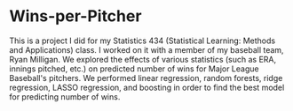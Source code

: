# Wins-per-Pitcher
This is a project I did for my Statistics 434 (Statistical Learning: Methods and Applications) class. I worked on it with a member of my baseball team, Ryan Milligan. We explored the effects of various statistics (such as ERA, innings pitched, etc.) on predicted number of wins for Major League Baseball's pitchers. We performed linear regression, random forests, ridge regression, LASSO regression, and boosting in order to find the best model for predicting number of wins.
